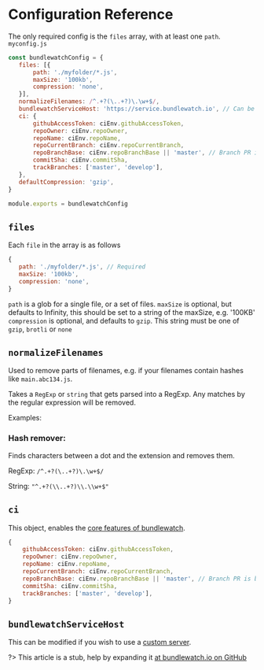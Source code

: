 # Configuration Reference
The only required config is the `files` array, with at least one `path`.
`myconfig.js`
```js
const bundlewatchConfig = {
   files: [{
       path: './myfolder/*.js',
       maxSize: '100kb',
       compression: 'none',
   }],
   normalizeFilenames: /^.+?(\..+?)\.\w+$/,
   bundlewatchServiceHost: 'https://service.bundlewatch.io', // Can be a custom service
   ci: {
       githubAccessToken: ciEnv.githubAccessToken,
       repoOwner: ciEnv.repoOwner,
       repoName: ciEnv.repoName,
       repoCurrentBranch: ciEnv.repoCurrentBranch,
       repoBranchBase: ciEnv.repoBranchBase || 'master', // Branch PR is being merged into
       commitSha: ciEnv.commitSha,
       trackBranches: ['master', 'develop'],
   },
   defaultCompression: 'gzip',
}

module.exports = bundlewatchConfig

```

## `files`
Each `file` in the array is as follows
```js
{
   path: './myfolder/*.js', // Required
   maxSize: '100kb',
   compression: 'none',
}

```
`path` is a glob for a single file, or a set of files.
`maxSize` is optional, but defaults to Infinity, this should be set to a string of the maxSize, e.g. '100KB'
`compression` is optional, and defaults to `gzip`. This string must be one of `gzip`, `brotli` or `none`

## `normalizeFilenames`
Used to remove parts of filenames, e.g. if your filenames contain hashes like `main.abc134.js`.

Takes a `RegExp` or `string` that gets parsed into a RegExp. Any matches by the regular expression will be removed.

Examples:

### Hash remover: 
Finds characters between a dot and the extension and removes them. 

RegExp: `/^.+?(\..+?)\.\w+$/`

String: `"^.+?(\\..+?)\\.\\w+$"`

## `ci`
This object, enables the [core features of bundlewatch](getting-started/using-bundlewatch).
```js
{
    githubAccessToken: ciEnv.githubAccessToken,
    repoOwner: ciEnv.repoOwner,
    repoName: ciEnv.repoName,
    repoCurrentBranch: ciEnv.repoCurrentBranch,
    repoBranchBase: ciEnv.repoBranchBase || 'master', // Branch PR is being merged into
    commitSha: ciEnv.commitSha,
    trackBranches: ['master', 'develop'],
}
```


## `bundlewatchServiceHost`
This can be modified if you wish to use a [custom server](getting-started/using-a-custom-server.md).

?> This article is a stub, help by expanding it [at bundlewatch.io on GitHub](https://github.com/bundlewatch/bundlewatch.io/tree/master/docs/getting-started)
